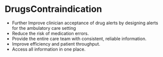 # DrugsContraindication
* Further Improve clinician acceptance of drug alerts by designing alerts for the ambulatory care setting
* Reduce the risk of medication errors.
* Provide the entire care team with consistent, reliable information.
* Improve efficiency and patient throughput.
* Access all information in one place.
